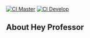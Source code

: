[![CI Master](https://github.com/Samukaviga/hey-professor/actions/workflows/laravel.yml/badge.svg?branch=master)](https://github.com/Samukaviga/hey-professor/actions/workflows/laravel.yml)
[![CI Develop](https://github.com/Samukaviga/hey-professor/actions/workflows/laravel.yml/badge.svg?branch=develop)](https://github.com/Samukaviga/hey-professor/actions/workflows/laravel.yml)

## About Hey Professor
